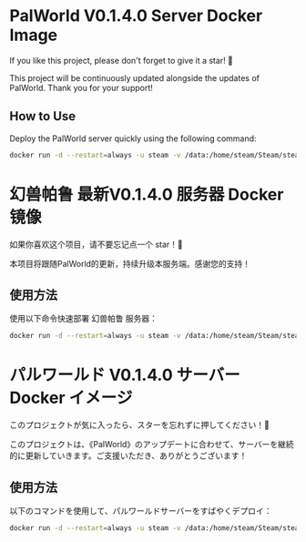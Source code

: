 # PalWorld V0.1.4.0 Server Docker Image

If you like this project, please don't forget to give it a star! 🌟

This project will be continuously updated alongside the updates of PalWorld. Thank you for your support!

## How to Use

Deploy the PalWorld server quickly using the following command:

```bash
docker run -d --restart=always -u steam -v /data:/home/steam/Steam/steamapps/common/PalServer/Pal/Saved --name palworld_server -p 8211:8211/udp sjbsjb233/palworld_server /home/steam/Steam/steamapps/common/PalServer/PalServer.sh
```

# 幻兽帕鲁 最新V0.1.4.0 服务器 Docker 镜像

如果你喜欢这个项目，请不要忘记点一个 star！🌟

本项目将跟随PalWorld的更新，持续升级本服务端。感谢您的支持！

## 使用方法

使用以下命令快速部署 幻兽帕鲁 服务器：

```bash
docker run -d --restart=always -u steam -v /data:/home/steam/Steam/steamapps/common/PalServer/Pal/Saved --name palworld_server -p 8211:8211/udp sjbsjb233/palworld_server /home/steam/Steam/steamapps/common/PalServer/PalServer.sh
```

# パルワールド V0.1.4.0 サーバー Docker イメージ

このプロジェクトが気に入ったら、スターを忘れずに押してください！🌟

このプロジェクトは、《PalWorld》のアップデートに合わせて、サーバーを継続的に更新していきます。ご支援いただき、ありがとうございます！

## 使用方法

以下のコマンドを使用して、パルワールドサーバーをすばやくデプロイ：

```bash
docker run -d --restart=always -u steam -v /data:/home/steam/Steam/steamapps/common/PalServer/Pal/Saved --name palworld_server -p 8211:8211/udp sjbsjb233/palworld_server /home/steam/Steam/steamapps/common/PalServer/PalServer.sh
```